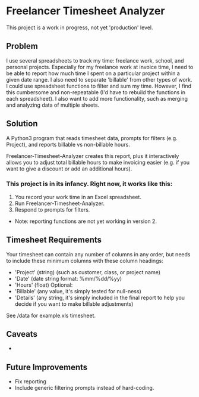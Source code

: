
Freelancer Timesheet Analyzer
==============================

This project is a work in progress, not yet 'production' level.

Problem
-------
I use several spreadsheets to track my time: freelance work, school, and personal projects. Especially for my freelance work at invoice time, I need to be able to report how much time I spent on a particular project within a given date range. I also need to separate 'billable' from other types of work. I could use spreadsheet functions to filter and sum my time. However, I find this cumbersome and non-repeatable (I'd have to rebuild the functions in each spreadsheet). I also want to add more functionality, such as merging and analyzing data of multiple sheets.

Solution
--------
A Python3 program that reads timesheet data, prompts for filters (e.g. Project), and reports billable vs non-billable hours.

Freelancer-Timesheet-Analyzer creates this report, plus it interactively allows you to adjust total billable hours to make invoicing easier (e.g. if you want to give a discount or add an additional hours). 

### This project is in its infancy. Right now, it works like this:

  1. You record your work time in an Excel spreadsheet.
  2. Run Freelancer-Timesheet-Analyzer. 
  3. Respond to prompts for filters.
  
* Note: reporting functions are not yet working in version 2.

Timesheet Requirements
---------------------------
Your timesheet can contain any number of columns in any order, but needs to include these minimum columns with these column headings: 
  * 'Project' (string) (such as customer, class, or project name)
  * 'Date' (date string format: %mm/%dd/%yy)
  * 'Hours' (float)
Optional:
  * 'Billable' (any value, it's simply tested for null-ness)
  * 'Details' (any string, it's simply included in the final report to help you decide if you want to make billable adjustments)
  
See /data for example.xls timesheet.

Caveats
------------------
  * 

Future Improvements
------------------
  * Fix reporting 
  * Include generic filtering prompts instead of hard-coding.
